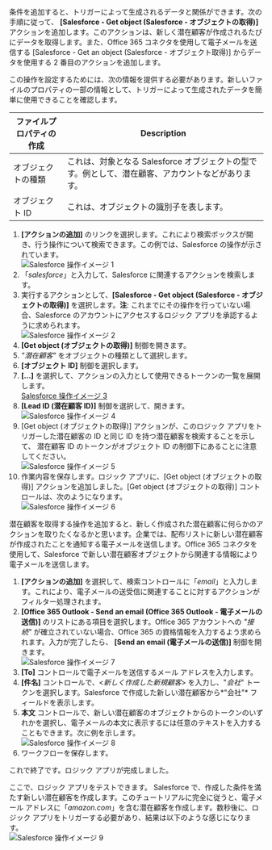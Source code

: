 条件を追加すると、トリガーによって生成されるデータと関係ができます。次の手順に従って、 **[Salesforce - Get object (Salesforce - オブジェクトの取得)]** アクションを追加します。このアクションは、新しく潜在顧客が作成されるたびにデータを取得します。また、Office 365 コネクタを使用して電子メールを送信する [Salesforce - Get an object (Salesforce - オブジェクト取得)] からデータを使用する 2 番目のアクションを追加します。

この操作を設定するためには、次の情報を提供する必要があります。新しいファイルのプロパティの一部の情報として、トリガーによって生成されたデータを簡単に使用できることを確認します。

| ファイルプロパティの作成 | Description |
| --- | --- |
| オブジェクトの種類 |これは、対象となる Salesforce オブジェクトの型です。例として、潜在顧客、アカウントなどがあります。 |
| オブジェクト ID |これは、オブジェクトの識別子を表します。 |

1. **[アクションの追加]** のリンクを選択します。これにより検索ボックスが開き、行う操作について検索できます。この例では、Salesforce の操作が示されています。  
   ![Salesforce 操作イメージ 1](./media/connectors-create-api-salesforce/action-1.png)  
2. 「*salesforce*」と入力して、Salesforce に関連するアクションを検索します。
3. 実行するアクションとして、**[Salesforce - Get object (Salesforce - オブジェクトの取得)]** を選択します。**注**: これまでにその操作を行っていない場合、Salesforce のアカウントにアクセスするロジック アプリを承認するように求められます。  
   ![Salesforce 操作イメージ 2](./media/connectors-create-api-salesforce/action-2.png)  
4. **[Get object (オブジェクトの取得)]** 制御を開きます。
5. *"潜在顧客"* をオブジェクトの種類として選択します。
6. **[オブジェクト ID]** 制御を選択します。
7. **[...]** を選択して、アクションの入力として使用できるトークンの一覧を展開します。  
   [Salesforce 操作イメージ 3](./media/connectors-create-api-salesforce/action-3.png)  
8. **[Lead ID (潜在顧客 ID)]** 制御を選択して、開きます。  
   ![Salesforce 操作イメージ 4](./media/connectors-create-api-salesforce/action-4.png)  
9. [Get object (オブジェクトの取得)] アクションが、このロジック アプリをトリガーした潜在顧客の ID と同じ ID を持つ潜在顧客を検索することを示して、 潜在顧客 ID のトークンがオブジェクト ID の制御下にあることに注意してください。  
   ![Salesforce 操作イメージ 5](./media/connectors-create-api-salesforce/action-5.png)  
10. 作業内容を保存します。ロジック アプリに、[Get object (オブジェクトの取得)] アクションを追加しました。[Get object (オブジェクトの取得)] コントロールは、次のようになります。  
    ![Salesforce 操作イメージ 6](./media/connectors-create-api-salesforce/action-6.png)  

潜在顧客を取得する操作を追加すると、新しく作成された潜在顧客に何らかのアクションを取りたくなるかと思います。企業では、配布リストに新しい潜在顧客が作成されたことを通知する電子メールを送信します。Office 365 コネクタを使用して、Salesforce で新しい潜在顧客オブジェクトから関連する情報により電子メールを送信します。

1. **[アクションの追加]** を選択して、検索コントロールに「*email*」と入力します。これにより、電子メールの送受信に関連することに対するアクションがフィルター処理されます。
2. **[Office 365 Outlook - Send an email (Office 365 Outlook - 電子メールの送信)]** のリストにある項目を選択します。Office 365 アカウントへの *"接続"* が確立されていない場合、Office 365 の資格情報を入力するよう求められます。入力が完了したら、 **[Send an email (電子メールの送信)]** 制御を開きます。  
   ![Salesforce 操作イメージ 7](./media/connectors-create-api-salesforce/action-7.png)  
3. **[To]** コントロールで電子メールを送信するメール アドレスを入力します。
4. **[件名]** コントロールで、<*新しく作成した新規顧客*> を入力し、"*会社*" トークンを選択します。Salesforce で作成した新しい潜在顧客から*"会社"* フィールドを表示します。
5. **本文** コントロールで、新しい潜在顧客のオブジェクトからのトークンのいずれかを選択し、電子メールの本文に表示するには任意のテキストを入力することもできます。次に例を示します。  
   ![Salesforce 操作イメージ 8](./media/connectors-create-api-salesforce/action-8.png)  
6. ワークフローを保存します。

これで終了です。ロジック アプリが完成しました。

ここで、ロジック アプリをテストできます。 Salesforce で、作成した条件を満たす新しい潜在顧客を作成します。このチュートリアルに完全に従うと、電子メール アドレスに「*amazon.com*」を含む潜在顧客を作成します。数秒後に、ロジック アプリをトリガーする必要があり、結果は以下のような感じになります。  
![Salesforce 操作イメージ 9](./media/connectors-create-api-salesforce/action-9.png)  

<!---HONumber=AcomDC_0914_2016-->